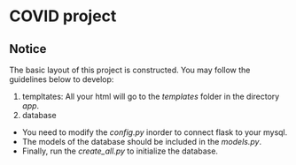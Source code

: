 # COVID project
## Notice
The basic layout of this project is constructed. You may follow the guidelines below to develop:
1. templtates:
All your html will go to the *templates* folder in the directory *app*. 
2. database
- You need to modify the *config.py* inorder to connect flask to your mysql.
- The models of the database should be included in the *models.py*.
- Finally, run the *create_all.py* to initialize the database.
